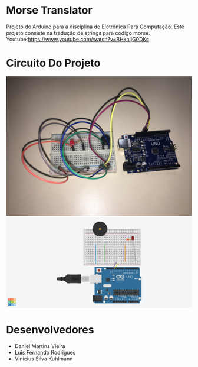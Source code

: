 # Morse Translator
Projeto de Arduíno para a disciplina de Eletrônica Para Computação.
Este projeto consiste na tradução de strings para código morse.
Youtube:https://www.youtube.com/watch?v=BHkhIjG0DKc

# Circuito Do Projeto
  ![alt text](https://github.com/Idalen/Arduino_Morse_Translator/blob/master/Images/Circuit.JPG)
  ![alt text](https://github.com/Idalen/Arduino_Morse_Translator/blob/master/Images/Virtual%20simulation.png)
  
# Desenvolvedores
- Daniel Martins Vieira
- Luis Fernando Rodrigues
- Vinícius Silva Kuhlmann

  

